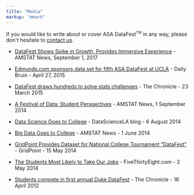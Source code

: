 ```yaml
---
title: "Media"
markup: "mmark"
---
```


If you would like to write about or cover ASA DataFest<sup><small>TM</small></sup> in any way, please don't hesitate to [contact us](/contact).

- [DataFest Shows Spike in Growth, Provides Immersive Experience](http://magazine.amstat.org/blog/2017/09/01/datafest-2/) - AMSTAT News, September 1, 2017

- [Edmunds.com sponsors data set for fifth ASA DataFest at UCLA](http://dailybruin.com/2015/04/27/edmunds-com-sponsors-data-set-for-fifth-asa-datafest-at-ucla/) - Daily Bruin - April 27, 2015

- [DataFest draws hundreds to solve stats challenges](http://www.dukechronicle.com/article/2015/03/datafest-draws-hundreds-solve-stats-challenges) - The Chronicle - 23 March 2015

- [A Festival of Data: Student Perspectives](http://magazine.amstat.org/blog/2014/09/01/sept2014-pres-column/) - AMSTAT News, 1 September 2014

- [Data Science Goes to College](http://datascience.la/data-science-goes-to-college-with-datafest/) - DataScienceLA blog - 6 August 2014

- [Big Data Goes to College](http://magazine.amstat.org/blog/2014/06/01/datafest/) - AMSTAT News - 1 June 2014

- [GridPoint Provides Dataset for National College Tournament “DataFest”](https://www.gridpoint.com/gridpoint-provides-dataset-for-national-college-tournament-datafest/) - GridPoint - 15 May 2014

- [The Students Most Likely to Take Our Jobs](http://fivethirtyeight.com/datalab/the-students-most-likely-to-take-our-jobs/) - FiveThirtyEight.com - 2 May 2014

- [Students compete in first annual Duke DataFest](http://www.dukechronicle.com/articles/2012/04/16/students-compete-first-annual-duke-datafest#.VNL0wFXF-SQ) - The Chronicle - 16 April 2012
